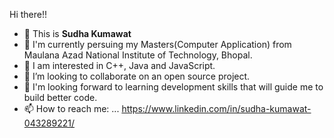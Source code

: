 Hi there!! 
- 👋 This is **Sudha Kumawat**
- 🔭 I'm currently persuing my Masters(Computer Application) from Maulana Azad National Institute of Technology, Bhopal.
- 🌱 I am interested in C++, Java and JavaScript.
- 👯 I’m looking to collaborate on an open source project.
- 🤔 I'm looking forward to learning development skills that will guide me to build better code.
- 📫 How to reach me: ... https://www.linkedin.com/in/sudha-kumawat-043289221/

